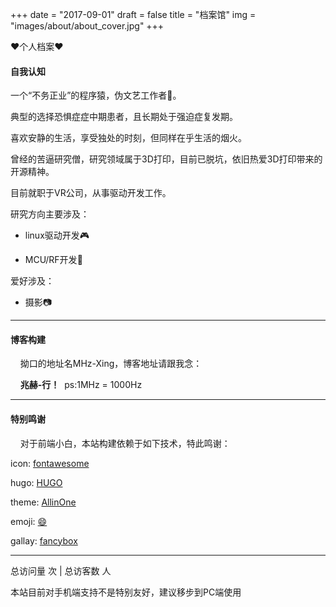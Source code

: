 +++
date = "2017-09-01"
draft = false
title = "档案馆"
img = "images/about/about_cover.jpg"
+++

:heart:个人档案:heart:
<!--more-->

<h4> 自我认知</h4> 

一个“不务正业”的程序猿，伪文艺工作者:boy:。

典型的选择恐惧症症中期患者，且长期处于强迫症复发期。

喜欢安静的生活，享受独处的时刻，但同样在乎生活的烟火。

曾经的苦逼研究僧，研究领域属于3D打印，目前已脱坑，依旧热爱3D打印带来的开源精神。

目前就职于VR公司，从事驱动开发工作。

研究方向主要涉及：

- linux驱动开发:video_game:

- MCU/RF开发:iphone:

爱好涉及：

- 摄影:camera:

---

<h4> 博客构建 </h4>  

&nbsp;&nbsp;&nbsp;&nbsp;拗口的地址名MHz-Xing，博客地址请跟我念：

&nbsp;&nbsp;&nbsp;&nbsp;**兆赫-行！**&nbsp;&nbsp;ps:1MHz = 1000Hz


---

<h4> 特别鸣谢</h4> 

&nbsp;&nbsp;&nbsp;&nbsp;对于前端小白，本站构建依赖于如下技术，特此鸣谢：

icon: [fontawesome](https://fontawesome.com/)

hugo:  [HUGO](https://gohugo.io/)

theme: [AllinOne](https://github.com/orianna-zzo/AllinOne)

emoji: [:smile:](https://emoji-cheat-sheet.com)

gallay: [fancybox](https://fancyapps.com/fancybox/3/)

---

<!-- 不蒜子计数 -->
<script async src="//busuanzi.ibruce.info/busuanzi/2.3/busuanzi.pure.mini.js"></script>
<span id="busuanzi_container_site_pv" >总访问量 <span id="busuanzi_value_site_pv"></span> 次 </span>
<span id="busuanzi_container_site_uv" >| 总访客数 <span id="busuanzi_value_site_uv"></span> 人</span>
<!-- 不蒜子计数 -->  

本站目前对手机端支持不是特别友好，建议移步到PC端使用
